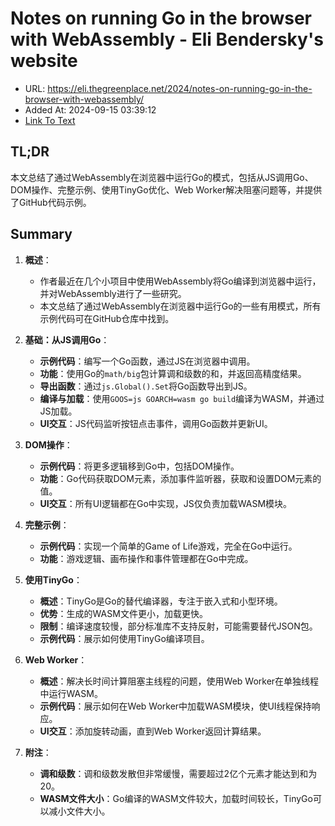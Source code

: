 # Notes on running Go in the browser with WebAssembly - Eli Bendersky's website
- URL: https://eli.thegreenplace.net/2024/notes-on-running-go-in-the-browser-with-webassembly/
- Added At: 2024-09-15 03:39:12
- [Link To Text](2024-09-15-notes-on-running-go-in-the-browser-with-webassembly---eli-bendersky's-website_raw.md)

## TL;DR
本文总结了通过WebAssembly在浏览器中运行Go的模式，包括从JS调用Go、DOM操作、完整示例、使用TinyGo优化、Web Worker解决阻塞问题等，并提供了GitHub代码示例。

## Summary
1. **概述**：
   - 作者最近在几个小项目中使用WebAssembly将Go编译到浏览器中运行，并对WebAssembly进行了一些研究。
   - 本文总结了通过WebAssembly在浏览器中运行Go的一些有用模式，所有示例代码可在GitHub仓库中找到。

2. **基础：从JS调用Go**：
   - **示例代码**：编写一个Go函数，通过JS在浏览器中调用。
   - **功能**：使用Go的`math/big`包计算调和级数的和，并返回高精度结果。
   - **导出函数**：通过`js.Global().Set`将Go函数导出到JS。
   - **编译与加载**：使用`GOOS=js GOARCH=wasm go build`编译为WASM，并通过JS加载。
   - **UI交互**：JS代码监听按钮点击事件，调用Go函数并更新UI。

3. **DOM操作**：
   - **示例代码**：将更多逻辑移到Go中，包括DOM操作。
   - **功能**：Go代码获取DOM元素，添加事件监听器，获取和设置DOM元素的值。
   - **UI交互**：所有UI逻辑都在Go中实现，JS仅负责加载WASM模块。

4. **完整示例**：
   - **示例代码**：实现一个简单的Game of Life游戏，完全在Go中运行。
   - **功能**：游戏逻辑、画布操作和事件管理都在Go中完成。

5. **使用TinyGo**：
   - **概述**：TinyGo是Go的替代编译器，专注于嵌入式和小型环境。
   - **优势**：生成的WASM文件更小，加载更快。
   - **限制**：编译速度较慢，部分标准库不支持反射，可能需要替代JSON包。
   - **示例代码**：展示如何使用TinyGo编译项目。

6. **Web Worker**：
   - **概述**：解决长时间计算阻塞主线程的问题，使用Web Worker在单独线程中运行WASM。
   - **示例代码**：展示如何在Web Worker中加载WASM模块，使UI线程保持响应。
   - **UI交互**：添加旋转动画，直到Web Worker返回计算结果。

7. **附注**：
   - **调和级数**：调和级数发散但非常缓慢，需要超过2亿个元素才能达到和为20。
   - **WASM文件大小**：Go编译的WASM文件较大，加载时间较长，TinyGo可以减小文件大小。
